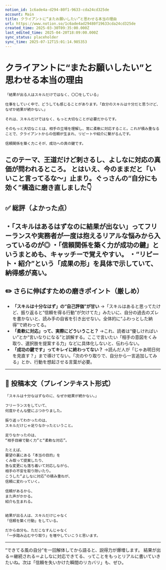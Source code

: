 ```yaml
---
notion_id: 1c6ade4a-d294-80f1-9633-cda24cd325de
account: Main
title: クライアントに“またお願いしたい”と思わせる本当の理由
url: https://www.notion.so/1c6ade4ad29480f19633cda24cd325de
created_time: 2025-03-30T09:35:00.000Z
last_edited_time: 2025-04-20T18:09:00.000Z
sync_status: placeholder
sync_time: 2025-07-12T15:01:14.985353
---
```

# クライアントに“またお願いしたい”と思わせる本当の理由

```plain text
「結果が出る人はスキルだけではなく、〇〇をしている」

仕事をしていく中で、どうしても感じることがあります。「自分のスキルは十分だと思うけど、なぜか結果が続かない。」

それは、スキルだけではなく、もっと大切なことが必要だからです。

そのもっと大切なことは、相手の立場を理解し、常に柔軟に対応すること。これが積み重なることで、クライアントからの信頼が生まれ、リピートや紹介に繋がるんです。

信頼関係を築く力こそが、成功への真の鍵です。
```
このテーマ、王道だけど刺さるし、よしなに対応の真価が問われるところ。
とはいえ、今のままだと「いいこと言ってるな〜」止まり。ぐっさんの“自分にも効く”構造に磨き直しました👇
---
## ✅ 総評（よかった点）
・「スキルはあるはずなのに結果が出ない」ってフリーランスや実務者が一度は抱えるリアルな悩みから入っているのが◎
・「信頼関係を築く力が成功の鍵」というまとめも、キャッチーで覚えやすい。
・“リピート・紹介”という「成果の形」を具体で示していて、納得感が高い。
---
## ✏️ さらに伸ばすための磨きポイント（厳しめ）
- **「スキルは十分なはず」の“自己評価”が甘い**
  →「スキルはあると思ってたけど、振り返ると“信頼を得る行動”が欠けてた」みたいに、自分の過去のズレを書かないと、読み手の自省を引き出せない。全体的に“ふわっとした納得”で終わってる。
- **「柔軟に対応」って、実際にどういうこと？**
  →これ、読者は“優しければいい”とか“言いなりになる”と誤解する。ここで言いたい「相手の意図をくみ取り、選択肢を提案する力」などに具体化しないと、伝わらない。
- **「成功の鍵です」ってキレイに終わってない？**
  →読んだ人が「じゃあ明日何を見直す？」まで導けてない。「次のやり取りで、自分から一言追加してみる」とか、行動を想起させる言葉が必要。
---
## 📄 投稿本文（プレインテキスト形式）
```plain text
「スキルは十分なはずなのに、なぜか結果が続かない。」

フリーランスをしていて、
何度かそんな壁にぶつかりました。

振り返ってわかったのは、
スキルだけじゃ足りなかったということ。

足りなかったのは、
“相手目線で動く力”と“柔軟な対応”。

たとえば、
要望の裏にある「本当の目的」を
くみ取って提案したり、
急な変更にも落ち着いて対応しながら、
相手の不安を取り除いたり。
こうした“よしなに対応”の積み重ねが、
信頼に変わっていく。

信頼があるから、
また声がかかる。
紹介も生まれる。


結果が出る人は、スキルだけじゃなく
「信頼を築く行動」をしている。

だから自分も、ただこなすんじゃなく
「一歩踏み込むやり取り」を増やしていこうと思います。

```
---
“できてる風の自分”を一回解体してから語ると、説得力が爆増します。
結果が出る＝継続される＝よしなに対応できてる、ってことをもっとリアルに書いていきたいね。次は「信頼を失いかけた瞬間のリカバリ」も、ぜひ。